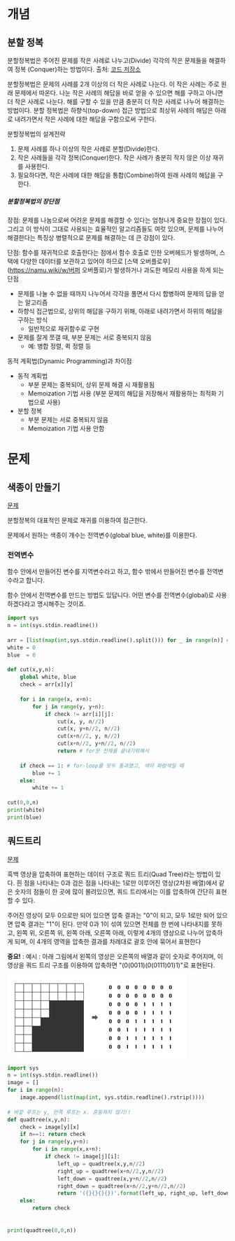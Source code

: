 # 개념

## 분할 정복

분할정복법은 주어진 문제를 작은 사례로 나누고(Divide) 각각의 작은 문제들을 해결하여 정복 (Conquer)하는 방법이다. 출처: [코드 저장소](https://kimch3617.tistory.com/entry/알고리즘-분할정복법-Divide-and-Conquer)

분할정복법은 문제의 사례를 2개 이상의 더 작은 사례로 나눈다. 이 작은 사례는 주로 원래 문제에서 따온다. 나눈 작은 사례의 해답을 바로 얻을 수 있으면 해를 구하고 아니면 더 작은 사례로 나눈다.
해를 구할 수 있을 만큼 충분히 더 작은 사례로 나누어 해결하는 방법이다.
분할 정복법은 하향식(top-down) 접근 방법으로 최상위 사례의 해답은 아래로 내려가면서 작은 사례에 대한 해답을 구함으로써 구한다.

분할정복법의 설계전략

1. 문제 사례를 하나 이상의 작은 사례로 분할(Divide)한다.
2. 작은 사례들을 각각 정복(Conquer)한다. 작은 사례가 충분히 작지 않은 이상 재귀를 사용한다.
3. 필요하다면, 작은 사례에 대한 해답을 통합(Combine)하여 원래 사례의 해답을 구한다.



##### 분할정복법의 장단점

장점: 문제를 나눔으로써 어려운 문제를 해결할 수 있다는 엄청나게 중요한 장점이 있다. 그리고 이 방식이 그대로 사용되는 효율적인 알고리즘들도 여럿 있으며, 문제를 나누어 해결한다는 특징상 병렬적으로 문제를 해결하는 데 큰 강점이 있다. 

단점: 함수를 재귀적으로 호출한다는 점에서 함수 호출로 인한 오버헤드가 발생하며, 스택에 다양한 데이터를 보관하고 있어야 하므로 [스택 오버플로우](https://namu.wiki/w/버퍼 오버플로)가 발생하거나 과도한 메모리 사용을 하게 되는 단점



- 문제를 나눌 수 없을 때까지 나누어서 각각을 풀면서 다시 합병하여 문제의 답을 얻는 알고리즘
- 하향식 접근법으로, 상위의 해답을 구하기 위해, 아래로 내려가면서 하위의 해답을 구하는 방식
  - 일반적으로 재귀함수로 구현
- 문제를 잘게 쪼갤 때, 부분 문제는 서로 중복되지 않음
  - 예: 병합 정렬, 퀵 정렬 등



동적 계획법(Dynamic Programming)과 차이점

- 동적 계획법
  - 부분 문제는 중복되어, 상위 문제 해결 시 재활용됨
  - Memoization 기법 사용 (부분 문제의 해답을 저장해서 재활용하는 최적화 기법으로 사용)
- 분할 정복
  - 부분 문제는 서로 중복되지 않음
  - Memoization 기법 사용 안함



# 문제

## 색종이 만들기

[문제](https://www.acmicpc.net/problem/2630)

분할정복의 대표적인 문제로 재귀를 이용하여 접근한다.

문제에서 원하는 색종이 개수는 전역변수(global blue, white)를 이용한다.

### 전역변수

함수 안에서 만들어진 변수를 지역변수라고 하고, 함수 밖에서 만들어진 변수를 전역변수라고 합니다.

함수 안에서 전역변수를 만드는 방법도 있답니다. 어떤 변수를 전역변수(global)로 사용하겠다라고 명시해주는 것이죠.



```python
import sys
n = int(sys.stdin.readline())

arr = [list(map(int,sys.stdin.readline().split())) for _ in range(n)] #x행 y열
white = 0
blue  = 0

def cut(x,y,n):
    global white, blue
    check = arr[x][y]

    for i in range(x, x+n):
        for j in range(y, y+n):
            if check != arr[i][j]:
                cut(x, y, n//2)
                cut(x, y+n//2, n//2)
                cut(x+n//2, y, n//2)
                cut(x+n//2, y+n//2, n//2)
                return # for문 전체를 끝내기위해서
    
    if check == 1: # for-loop를 모두 통과했고, 색이 파랑색일 때
        blue += 1
    else:
        white += 1

cut(0,0,n)
print(white)
print(blue)
```



## 쿼드트리

[문제](https://www.acmicpc.net/problem/1992)

흑백 영상을 압축하여 표현하는 데이터 구조로 쿼드 트리(Quad Tree)라는 방법이 있다. 흰 점을 나타내는 0과 검은 점을 나타내는 1로만 이루어진 영상(2차원 배열)에서 같은 숫자의 점들이 한 곳에 많이 몰려있으면, 쿼드 트리에서는 이를 압축하여 간단히 표현할 수 있다.

주어진 영상이 모두 0으로만 되어 있으면 압축 결과는 "0"이 되고, 모두 1로만 되어 있으면 압축 결과는 "1"이 된다. 만약 0과 1이 섞여 있으면 전체를 한 번에 나타내지를 못하고, 왼쪽 위, 오른쪽 위, 왼쪽 아래, 오른쪽 아래, 이렇게 4개의 영상으로 나누어 압축하게 되며, 이 4개의 영역을 압축한 결과를 차례대로 괄호 안에 묶어서 표현한다

**중요!** : 예시 : 아래 그림에서 왼쪽의 영상은 오른쪽의 배열과 같이 숫자로 주어지며, 이 영상을 쿼드 트리 구조를 이용하여 압축하면 "(0(0011)(0(0111)01)1)"로 표현된다. 

![example_quadtree](./quadtree.png)



```python
import sys
n = int(sys.stdin.readline())
image = []
for i in range(n):
    image.append(list(map(int, sys.stdin.readline().rstrip())))
    
# 바깥 루프는 y, 안쪽 루프는 x. 혼동하지 않기!!
def quadtree(x,y,n):
    check = image[y][x]
    if n==1: return check
    for j in range(y,y+n):
        for i in range(x,x+n):
            if check != image[j][i]:
                left_up = quadtree(x,y,n//2)
                right_up = quadtree(x+n//2,y,n//2)
                left_down = quadtree(x,y+n//2,n//2)
                right_down = quadtree(x+n//2,y+n//2,n//2)
                return '({}{}{}{})'.format(left_up, right_up, left_down, right_down)
    else:
        return check


print(quadtree(0,0,n))
```

